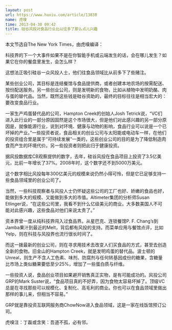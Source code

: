```yaml
---
layout: post
url: https://www.huxiu.com/article/13838
name: 虎嗅
time: 2013-04-30 09:42
title: 硅谷风投对食品行业比以往多了那么点儿兴趣
---
```

本文节选自The New York Times，由虎嗅编译：

科技界的下一个大事件如果不是在你智能手机或云端发生的话，会在哪儿发生？如果它在你的餐盘里发生，会怎么样？

这想法正吸引硅谷一众风投人士，他们往食品领域比从前多下了些赌注。

某些创业公司，其目标是连结餐馆与食品提供商，或者创建本地农场的按需配送、按份配送服务。另一些创业公司，则是发明新的食物，比如从植物中发明奶酪、肉与蛋的替代品。当然，既然这些钱是硅谷资助的，最终的目标往往是相当宏大的：要改变食品行业。

一家生产鸡蛋替代品的公司，Hampton Creek的创始人Josh Tetrick说，“VC们进入此行业的一部分原因固然是这个市场很大，但是他们对此感兴趣的另一部分原因是，就像能源行业，说到对环境、健康与动物的影响，食品行业可以说是一个已坏掉的产业。”一些投资者说，食品相关的创业公司与太阳能或电动车一样，在他们的投资组合里是属于“可持续发展”一类的，这些创业公司的目的是为了降低制造肉食而产生的环境代价。另一些投资者则把此归于健康投资。

据风投数据库CB观察提供的数字，去年，硅谷风投在食品项目上投资了3.5亿美元，比前一年增长了37%。2008年时，这个数字还不到5000万美元。

这个数字相比风投每年300亿美元的规模来说仍然小得可怜，但是它已足够支持一些食品领域里的创业公司了。

当然，一些科技观察者与风投人士仍怀疑这些公司的工厂也好、娇嫩的食品也好，能做到多大的规模、又能做到多大的市值。Altimeter集团的分析师Susan Etlinger说，“在这些公司里，我看不到什么亿级美元的商业。大多数美国人不可能对此感兴趣，这些食品对他们来说太贵了。”

资本界曾一度从纯科技界闯入过食品界。从星巴克、连锁餐馆P. F. Chang’s到Jamba果汁到最近的Melt，背后都有风投的支持。而菜单应用与餐馆点评，比如Yelp，则在科技与风投界也流行很长时间了。

而这一拨最新的创业公司，则在寻求用技术去改变人们买食品的方式，甚至去创造全新的食物。旧金山的Hampton Creek，就是发明鸡蛋的替代品。波士顿的Unreal，则生产不含人工色素、味剂、防腐剂与任何转基因成份的糖果，含糖量比市场上类似糖果要低至少25%，增加了一些蛋白质与纤维。

一些投资人说，食品创业项目如果避开销售真正实物，是有可能成功的。风投公司GRP的Mark Suster说，“食品项目真的不好弄，因为食物太容易坏掉了。顶级VC总是在寻找那些可以规模化、复制化、高毛利的商业。你也可以在食品领域里做出那样的事儿来，但相当不容易。”

GRP就是靠投资互联网服务商ChowNow进入食品领域，这是一家在线饭馆预订公司。

虎嗅注：丁磊或含笑：吾道不孤，必有邻。

